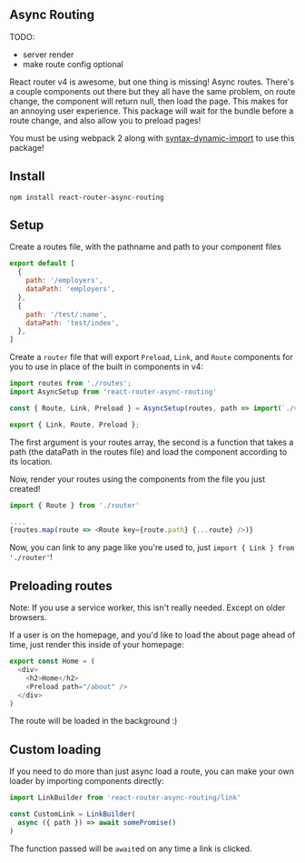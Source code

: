 
## Async Routing

TODO:
- server render
- make route config optional

React router v4 is awesome, but one thing is missing! Async routes. There's a couple components out there but they all have the same problem, on route change, the component will return null, then load the page. This makes for an annoying user experience. This package will wait for the bundle before a route change, and also allow you to preload pages!

You must be using webpack 2 along with [syntax-dynamic-import](https://webpack.js.org/guides/code-splitting-import/#usage-with-babel) to use this package!

## Install

```
npm install react-router-async-routing
```

## Setup

Create a routes file, with the pathname and path to your component files

```js
export default [
  {
    path: '/employers',
    dataPath: 'employers',
  },
  {
    path: '/test/:name',
    dataPath: 'test/index',
  },
]
```

Create a `router` file that will export `Preload`, `Link`, and `Route` components for you to use in place of the built in components in v4:

```js
import routes from './routes';
import AsyncSetup from 'react-router-async-routing'

const { Route, Link, Preload } = AsyncSetup(routes, path => import(`./views/${path}.js`));

export { Link, Route, Preload };

```

The first argument is your routes array, the second is a function that takes a path (the dataPath in the routes file) and load the component according to its location.

Now, render your routes using the components from the file you just created!

```js
import { Route } from './router'

....
{routes.map(route => <Route key={route.path} {...route} />)}

```

Now, you can link to any page like you're used to, just `import { Link } from './router'`!

## Preloading routes

Note: If you use a service worker, this isn't really needed. Except on older browsers.

If a user is on the homepage, and you'd like to load the about page ahead of time, just render this inside of your homepage:

```js
export const Home = (
  <div>
    <h2>Home</h2>
    <Preload path="/about" />
  </div>  
)
```

The route will be loaded in the background :)


## Custom loading

If you need to do more than just async load a route, you can make your own loader by importing components directly:

```js
import LinkBuilder from 'react-router-async-routing/link'

const CustomLink = LinkBuilder(
  async ({ path }) => await somePromise()
)

```

The function passed will be `await`ed on any time a link is clicked.
